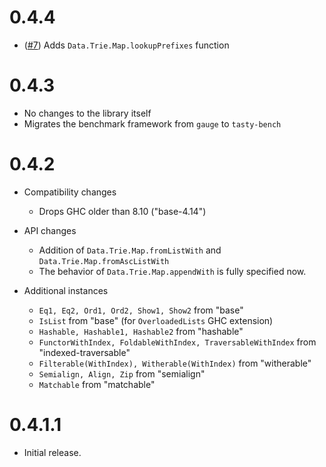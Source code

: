 # 0.4.4

- ([#7](https://github.com/viercc/trie-simple/issues/17))
  Adds `Data.Trie.Map.lookupPrefixes` function

# 0.4.3

- No changes to the library itself
- Migrates the benchmark framework from `gauge` to `tasty-bench`

# 0.4.2

- Compatibility changes

  - Drops GHC older than 8.10 ("base-4.14")

- API changes

  - Addition of `Data.Trie.Map.fromListWith` and `Data.Trie.Map.fromAscListWith`
  - The behavior of `Data.Trie.Map.appendWith` is fully specified now.

- Additional instances

  - `Eq1, Eq2, Ord1, Ord2, Show1, Show2` from "base"
  - `IsList` from "base" (for `OverloadedLists` GHC extension)
  - `Hashable, Hashable1, Hashable2` from "hashable"
  - `FunctorWithIndex, FoldableWithIndex, TraversableWithIndex` from "indexed-traversable"
  - `Filterable(WithIndex), Witherable(WithIndex)` from "witherable"
  - `Semialign, Align, Zip` from "semialign"
  - `Matchable` from "matchable"

# 0.4.1.1

- Initial release.

